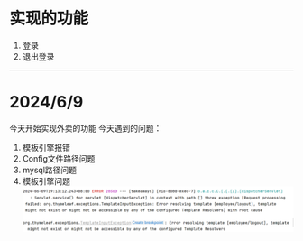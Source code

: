# 实现的功能
1. 登录
2. 退出登录
---
# 2024/6/9
今天开始实现外卖的功能
今天遇到的问题：
1. 模板引擎报错
2. Config文件路径问题
3. mysql路径问题
4. 模板引擎问题
![img.png](notePNG/img.png)